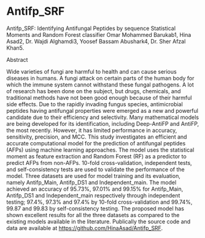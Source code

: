 # Antifp_SRF
Antifp_SRF: Identifying Antifungal Peptides by sequence Statistical Moments and Random Forest classifier
Omar Mohammed Barukab1, Hina Asad2, Dr. Wajdi Alghamdi3, Yoosef Bassam Abushark4, Dr. Sher Afzal Khan5.

Abstract

Wide varieties of fungi are harmful to health and can cause serious diseases in humans. A fungi attack on certain parts of the human body for which the immune system cannot withstand these fungal pathogens. A lot of research has been done on the subject, but drugs, chemicals, and traditional methods have not been good enough because of their harmful side effects. Due to the rapidly invading fungus species, antimicrobial peptides having antifungal properties were emerged as a new and powerful candidate due to their efficiency and selectivity. Many mathematical models are being developed for its identification, including Deep-AntiFP and AntiFP, the most recently. However, it has limited performance in accuracy, sensitivity, precision, and MCC. This study investigates an efficient and accurate computational model for the prediction of antifungal peptides (AFPs) using machine learning approaches. The model uses the statistical moment as feature extraction and Random Forest (RF) as a predictor to predict AFPs from non-AFPs. 10-fold cross-validation, independent tests, and self-consistency tests are used to validate the performance of the model. Three datasets are used for model training and its evaluation, namely Antifp_Main, Antifp_DS1 and Independent_main. The model achieved an accuracy of 95.73%, 97.01% and 99.15% for Antifp_Main, Antifp_DS1 and Independent_main respectively through independent testing; 97.4%, 97.3% and 97.4% by 10-fold cross-validation and 99.74%, 99.87 and 99.83 by self-consistency testing. The proposed model has shown excellent results for all the three datasets as compared to the existing models available in the literature. Publically the source code and data are available at https://github.com/HinaAsad/Antifp_SRF.

